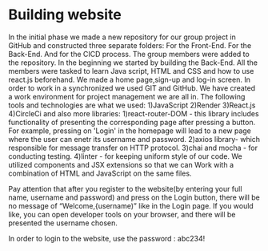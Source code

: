 # Building website
In the initial phase we made a new repository for our group project in GitHub and constructed three separate folders:
For the Front-End.
For the Back-End.
And for the CICD process.
The group members were added to the repository. In the beginning we started by building the Back-End. 
All the members were tasked to learn Java script, HTML and CSS and how to use react.js beforehand.
We made a home page,sign-up and log-in screen.
 In order to work in a synchronized we used GIT and GitHub. We have created a work environment for project management we are all in. 
The following tools and technologies are what we used:
1)JavaScript 2)Render 3)React.js 4)CircleCi and also more libraries:
1)react-router-DOM - this library includes functionality of presenting the corresponding page after pressing a button.
For example, pressing on 'Login' in the homepage will lead to a new page where the user can enetr its username and password.
2)axios library- which responsible for message transfer on HTTP protocol.
3)chai and mocha -  for conducting testing.
4)linter -  for keeping uniform style of our code.
 We utilized components and JSX extensions so that we can Work with a combination of HTML and JavaScript on the same files.
 
 Pay attention that after you register to the website(by entering your full name, username and password) and press on the Login button, there will be no message of “Welcome,{username)” like in the Login page. 
If you would like, you can open developer tools on your browser, and there will be presented the username chosen.

In order to login to the website, use the password : abc234!


